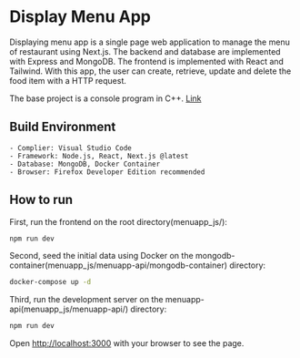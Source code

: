 # Display Menu App

Displaying menu app is a single page web application to manage the menu of restaurant using Next.js. 
The backend and database are implemented with Express and MongoDB.
The frontend is implemented with React and Tailwind.
With this app, the user can create, retrieve, update and delete the food item with a HTTP request.

The base project is a console program in C++.
<a href="https://github.com/yeonwha/Menu.git">Link</a>


## Build Environment

    - Complier: Visual Studio Code
    - Framework: Node.js, React, Next.js @latest
    - Database: MongoDB, Docker Container
    - Browser: Firefox Developer Edition recommended

## How to run

First, run the frontend on the root directory(menuapp_js/):

```bash
npm run dev
```

Second, 
seed the initial data using Docker on the mongodb-container(menuapp_js/menuapp-api/mongodb-container) directory:

```bash
docker-compose up -d   
```

Third, 
run the development server on the menuapp-api(menuapp_js/menuapp-api/) directory:

```bash
npm run dev
```

Open [http://localhost:3000](http://localhost:3000) with your browser to see the page.


